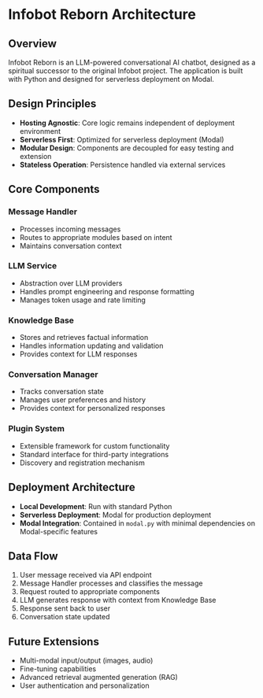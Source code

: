 # Infobot Reborn Architecture

## Overview
Infobot Reborn is an LLM-powered conversational AI chatbot, designed as a spiritual successor to the original Infobot project. The application is built with Python and designed for serverless deployment on Modal.

## Design Principles
- **Hosting Agnostic**: Core logic remains independent of deployment environment
- **Serverless First**: Optimized for serverless deployment (Modal)
- **Modular Design**: Components are decoupled for easy testing and extension
- **Stateless Operation**: Persistence handled via external services

## Core Components

### Message Handler
- Processes incoming messages
- Routes to appropriate modules based on intent
- Maintains conversation context

### LLM Service
- Abstraction over LLM providers
- Handles prompt engineering and response formatting
- Manages token usage and rate limiting

### Knowledge Base
- Stores and retrieves factual information
- Handles information updating and validation
- Provides context for LLM responses

### Conversation Manager
- Tracks conversation state
- Manages user preferences and history
- Provides context for personalized responses

### Plugin System
- Extensible framework for custom functionality
- Standard interface for third-party integrations
- Discovery and registration mechanism

## Deployment Architecture
- **Local Development**: Run with standard Python
- **Serverless Deployment**: Modal for production deployment
- **Modal Integration**: Contained in `modal.py` with minimal dependencies on Modal-specific features

## Data Flow
1. User message received via API endpoint
2. Message Handler processes and classifies the message
3. Request routed to appropriate components
4. LLM generates response with context from Knowledge Base
5. Response sent back to user
6. Conversation state updated

## Future Extensions
- Multi-modal input/output (images, audio)
- Fine-tuning capabilities
- Advanced retrieval augmented generation (RAG)
- User authentication and personalization